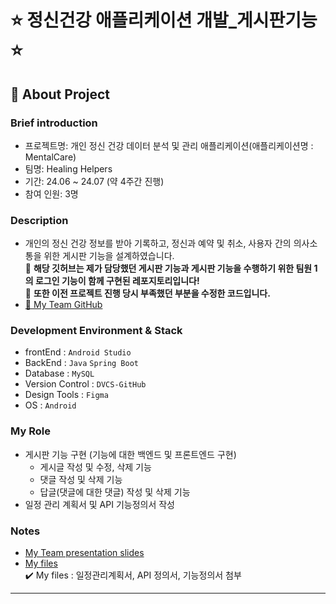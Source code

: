 # ⭐ 정신건강 애플리케이션 개발_게시판기능 ⭐

## 🔎 About Project
### **Brief introduction**
- 프로젝트명: 개인 정신 건강 데이터 분석 및 관리 애플리케이션(애플리케이션명 : MentalCare)
- 팀명: Healing Helpers
- 기간: 24.06 ~ 24.07 (약 4주간 진행)
- 참여 인원: 3명

### **Description**
- 개인의 정신 건강 정보를 받아 기록하고, 정신과 예약 및 취소, 사용자 간의 의사소통을 위한 게시판 기능을 설계하였습니다.   
📢 **해당 깃허브는 제가 담당했던 게시판 기능과 게시판 기능을 수행하기 위한 팀원 1의 로그인 기능이 함께 구현된 레포지토리입니다!**   
📢 **또한 이전 프로젝트 진행 당시 부족했던 부분을 수정한 코드입니다.**
- [🔎 My Team GitHub](https://github.com/jiwonp6/mentalCare)

### **Development Environment & Stack**
- frontEnd : `Android Studio`
- BackEnd : `Java` `Spring Boot`
- Database : `MySQL`
- Version Control : `DVCS-GitHub`
- Design Tools : `Figma`
- OS : `Android`

### **My Role**
- 게시판 기능 구현 (기능에 대한 백엔드 및 프론트엔드 구현)
  - 게시글 작성 및 수정, 삭제 기능
  - 댓글 작성 및 삭제 기능
  - 답글(댓글에 대한 댓글) 작성 및 삭제 기능
- 일정 관리 계획서 및 API 기능정의서 작성   

### **Notes**

- [My Team presentation slides](https://drive.google.com/file/d/1XMsuAVgfrQbixy9tk1rCR2Po5boyXziF/view?usp=sharing)
- [My files](https://drive.google.com/drive/folders/1A37KW7tki0NXBVatLO7GJzY5GD5o5QUq?usp=sharing)  
✔️ My files : 일정관리계획서, API 정의서, 기능정의서 첨부

<hr>


















